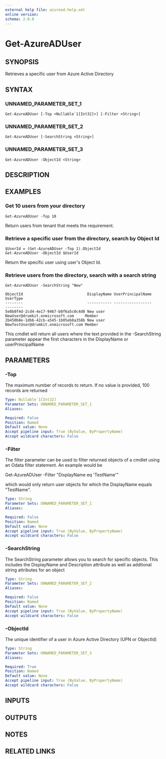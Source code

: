 ```yaml
---
external help file: azuread.help.xml
online version: 
schema: 2.0.0
---
```


# Get-AzureADUser

## SYNOPSIS
Retrieves a specific user from Azure Active Directory

## SYNTAX

### UNNAMED_PARAMETER_SET_1
```
Get-AzureADUser [-Top <Nullable`1[Int32]>] [-Filter <String>]
```

### UNNAMED_PARAMETER_SET_2
```
Get-AzureADUser [-SearchString <String>]
```

### UNNAMED_PARAMETER_SET_3
```
Get-AzureADUser -ObjectId <String>
```

## DESCRIPTION

## EXAMPLES

### Get 10 users from your directory
```
Get-AzureADUser -Top 10
```

Return users from tenant that meets the requirement.

### Retrieve a specific user from the directory, search by Object Id
```
$UserId = (Get-AzureADUser -Top 1).ObjectId
Get-AzureADUser -ObjectId $UserId
```

Return the specific user using user's Object Id.

### Retrieve users from the directory, search with a search string
```
Get-AzureADUser -SearchString "New"

ObjectId                             DisplayName UserPrincipalName                   UserType
--------                             ----------- -----------------                   --------
5e8b0f4d-2cd4-4e17-9467-b0f6a5c0c4d0 New user    NewUser@drumkit.onmicrosoft.com     Member
2b450b8e-1db6-42cb-a545-1b05eb8a358b New user    NewTestUser@drumkit.onmicrosoft.com Member
```

This cmdlet will return all users where the text provided in the -SearchString parameter appear the first characters in the DisplayName or userPrincipalName

## PARAMETERS

### -Top
The maximum number of records to return.
If no value is provided, 100 records are returned

```yaml
Type: Nullable`1[Int32]
Parameter Sets: UNNAMED_PARAMETER_SET_1
Aliases: 

Required: False
Position: Named
Default value: None
Accept pipeline input: True (ByValue, ByPropertyName)
Accept wildcard characters: False
```

### -Filter
The filter parameter can be used to filter returned objects of a cmdlet using an Odata filter statement.
An example would be 

Get-AzureADUser -Filter "DisplayName eq 'TestName'"

which would only return user objects for which the DisplayName equals "TestName".

```yaml
Type: String
Parameter Sets: UNNAMED_PARAMETER_SET_1
Aliases: 

Required: False
Position: Named
Default value: None
Accept pipeline input: True (ByValue, ByPropertyName)
Accept wildcard characters: False
```

### -SearchString
The SearchString parameter allows you to search for specific objects.
This includes the DisplayName and Description attribute as well as addtional string attributes for an object

```yaml
Type: String
Parameter Sets: UNNAMED_PARAMETER_SET_2
Aliases: 

Required: False
Position: Named
Default value: None
Accept pipeline input: True (ByValue, ByPropertyName)
Accept wildcard characters: False
```

### -ObjectId
The unique identifier of a user in Azure Active Directory (UPN or ObjectId)

```yaml
Type: String
Parameter Sets: UNNAMED_PARAMETER_SET_3
Aliases: 

Required: True
Position: Named
Default value: None
Accept pipeline input: True (ByValue, ByPropertyName)
Accept wildcard characters: False
```

## INPUTS

## OUTPUTS

## NOTES

## RELATED LINKS

